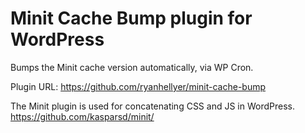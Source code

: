 # Minit Cache Bump plugin for WordPress


Bumps the Minit cache version automatically, via WP Cron.

Plugin URL:
https://github.com/ryanhellyer/minit-cache-bump

The Minit plugin is used for concatenating CSS and JS in WordPress.
https://github.com/kasparsd/minit/
